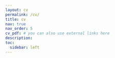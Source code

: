 ```yaml
---
layout: cv
permalink: /cv/
title: cv
nav: true
nav_order: 5
cv_pdf: # you can also use external links here
description:
toc:
  sidebar: left
---
```

